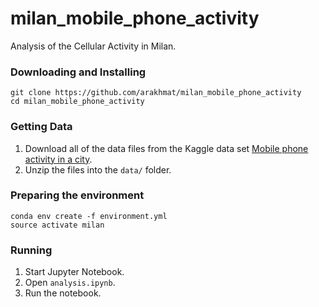 # milan_mobile_phone_activity
Analysis of the Cellular Activity in Milan.

### Downloading and Installing
```
git clone https://github.com/arakhmat/milan_mobile_phone_activity
cd milan_mobile_phone_activity
```

### Getting Data
1. Download all of the data files from the Kaggle data set [Mobile phone activity in a city](https://www.kaggle.com/marcodena/mobile-phone-activity/data).
2. Unzip the files into the `data/` folder.

### Preparing the environment
```
conda env create -f environment.yml
source activate milan
```

### Running
1. Start Jupyter Notebook.
2. Open `analysis.ipynb`.
3. Run the notebook.
